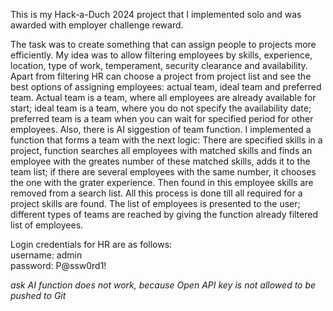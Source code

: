 This is my Hack-a-Duch 2024 project that I implemented solo and was awarded with employer challenge reward. 

The task was to create something that can assign people to projects more efficiently. My idea was to allow filtering employees by skills, experience, location, type of work, temperament, security clearance and availability. Apart from filtering HR can choose a project from project list and see the best options of assigning employees: actual team, ideal team and preferred team. Actual team is a team, where all employees are already available for start; ideal team is a team, where you do not specify the availability date; preferred team is a team when you can wait for specified period for other employees. Also, there is AI siggestion of team function. I implemented a function that forms a team with the next logic:
There are specified skills in a project, function searches all employees with matched skills and finds an employee with the greates number of these matched skills, adds it to the team list; if there are several employees with the same number, it chooses the one with the grater experience. Then found in this employee skills are removed from a search list. All this process is done till all required for a project skills are found. The list of employees is presented to the user; different types of teams are reached by giving the function already filtered list of employees.

Login credentials for HR are as follows:  
username: admin  
password: P@ssw0rd1!  

*ask AI function does not work, because Open API key is not allowed to be pushed to Git*
